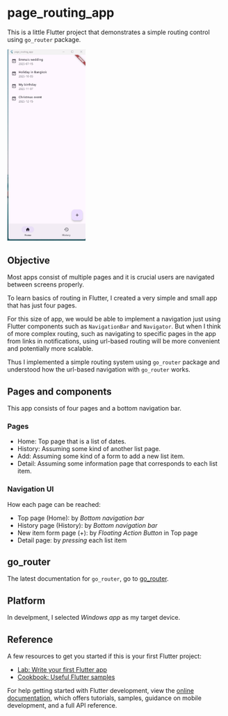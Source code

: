 # page_routing_app

This is a little Flutter project that demonstrates a simple routing control using `go_router` package.

<img src="README_resources/demo.gif" width="180">



## Objective

Most apps consist of multiple pages and it is crucial users are navigated between screens properly.

To learn basics of routing in Flutter, I created a very simple and small app that has just four pages.

For this size of app, we would be able to implement a navigation just using Flutter components such as `NavigationBar` and `Navigator`. But when I think of more complex routing, such as navigating to specific pages in the app from links in notifications, using url-based routing will be more convenient and potentially more scalable.

Thus I implemented a simple routing system using `go_router` package and understood how the url-based navigation with `go_router` works. 


## Pages and components

This app consists of four pages and a bottom navigation bar.

### Pages
 - Home: Top page that is a list of dates.
 - History: Assuming some kind of another list page. 
 - Add: Assuming some kind of a form to add a new list item.
 - Detail: Assuming some information page that corresponds to each list item.

### Navigation UI

How each page can be reached:
 - Top page (Home): by *Bottom navigation bar*
 - History page (History): by *Bottom navigation bar*
 - New item form page (+): by *Floating Action Button* in Top page
 - Detail page: by *pressing* each list item


## go_router

The latest documentation for `go_router`, go to [go_router](https://pub.dev/packages/go_router).


## Platform

In develpment, I selected *Windows app* as my target device.



## Reference

A few resources to get you started if this is your first Flutter project:

- [Lab: Write your first Flutter app](https://docs.flutter.dev/get-started/codelab)
- [Cookbook: Useful Flutter samples](https://docs.flutter.dev/cookbook)

For help getting started with Flutter development, view the
[online documentation](https://docs.flutter.dev/), which offers tutorials,
samples, guidance on mobile development, and a full API reference.

